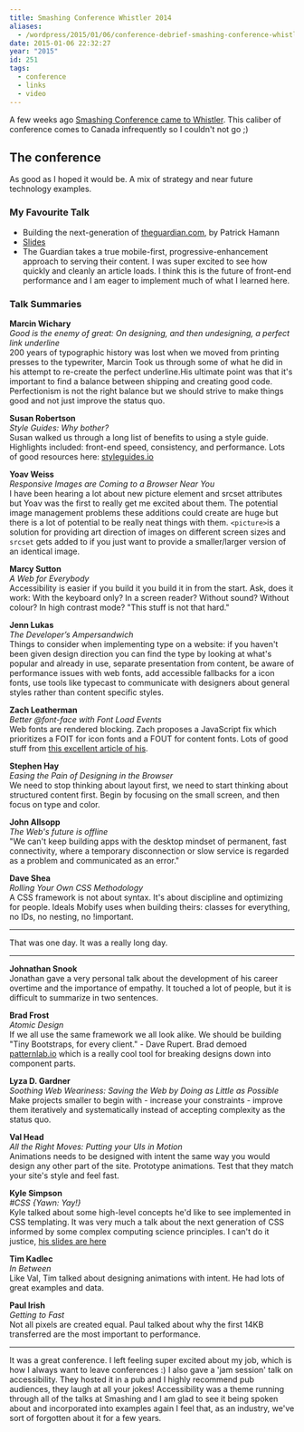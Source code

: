 ```yaml
---
title: Smashing Conference Whistler 2014
aliases:
  - /wordpress/2015/01/06/conference-debrief-smashing-conference-whistler-2014/ ‎
date: 2015-01-06 22:32:27
year: "2015"
id: 251
tags:
  - conference
  - links
  - video
---
```

A few weeks ago [Smashing Conference came to Whistler](http://smashingconf.com/whistler-2014/). This caliber of conference comes to Canada infrequently so I couldn't not go ;)

## The conference

As good as I hoped it would be. A mix of strategy and near future technology examples.

### My Favourite Talk

* Building the next-generation of [theguardian.com](https://theguardian.com), by Patrick Hamann
* [Slides](https://speakerdeck.com/patrickhamann/building-theguardian-dot-com)
* The Guardian takes a true mobile-first, progressive-enhancement approach to serving their content. I was super excited to see how quickly and cleanly an article loads. I think this is the future of front-end performance and I am eager to implement much of what I learned here.

### Talk Summaries

**Marcin Wichary**<br>
_Good is the enemy of great: On designing, and then undesigning, a perfect link underline_<br>
200 years of typographic history was lost when we moved from printing presses to the typewriter, Marcin Took us through some of what he did in his attempt to re-create the perfect underline.His ultimate point was that it's important to find a balance between shipping and creating good code. Perfectionism is not the right balance but we should strive to make things good and not just improve the status quo.

**Susan Robertson**<br>
_Style Guides: Why bother?_<br>
Susan walked us through a long list of benefits to using a style guide. Highlights included: front-end speed, consistency, and performance. Lots of good resources here: [styleguides.io](http://styleguides.io)

**Yoav Weiss**<br>
_Responsive Images are Coming to a Browser Near You_<br>
I have been hearing a lot about new picture element and srcset attributes but Yoav was the first to really get me excited about them. The potential image management problems these additions could create are huge but there is a lot of potential to be really neat things with them. `<picture>`is a solution for providing art direction of images on different screen sizes and `srcset` gets added to  if you just want to provide a smaller/larger version of an identical image.

**Marcy Sutton**<br>
_A Web for Everybody_<br>
Accessibility is easier if you build it you build it in from the start. Ask, does it work: With the keyboard only? In a screen reader? Without sound? Without colour? In high contrast mode? "This stuff is not that hard."

**Jenn Lukas**<br>
_The Developer’s Ampersandwich_<br>
Things to consider when implementing type on a website: if you haven't been given design direction you can find the type by looking at what's popular and already in use, separate presentation from content, be aware of performance issues with web fonts, add accessible fallbacks for a icon fonts, use tools like typecast to communicate with designers about general styles rather than content specific styles.

**Zach Leatherman**<br>
_Better @font-face with Font Load Events_<br>
Web fonts are rendered blocking. Zach proposes a JavaScript fix which prioritizes a FOIT for icon fonts and a FOUT for content fonts. Lots of good stuff from [this excellent article of his](http://www.filamentgroup.com/lab/bulletproof_icon_fonts.html).

**Stephen Hay**<br>
_Easing the Pain of Designing in the Browser_<br>
We need to stop thinking about layout first, we need to start thinking about structured content first. Begin by focusing on the small screen, and then focus on type and color.

**John Allsopp**<br>
_The Web's future is offline_<br>
"We can't keep building apps with the desktop mindset of permanent, fast connectivity, where a temporary disconnection or slow service is regarded as a problem and communicated as an error."

**Dave Shea**<br>
_Rolling Your Own CSS Methodology_<br>
A CSS framework is not about syntax. It's about discipline and optimizing for people. Ideals Mobify uses when building theirs: classes for everything, no IDs, no nesting, no !important.

* * *

That was one day. It was a really long day.

* * *

**Johnathan Snook** <br>
Jonathan gave a very personal talk about the development of his career overtime and the importance of empathy. It touched a lot of people, but it is difficult to summarize in two sentences.

**Brad Frost**<br>
_Atomic Design_<br>
If we all use the same framework we all look alike. We should be building "Tiny Bootstraps, for every client." - Dave Rupert. Brad demoed [patternlab.io](http://patternlab.io) which is a really cool tool for breaking designs down into component parts.

**Lyza D. Gardner**<br>
_Soothing Web Weariness: Saving the Web by Doing as Little as Possible_<br>
Make projects smaller to begin with - increase your constraints - improve them iteratively and systematically instead of accepting complexity as the status quo.

**Val Head**<br>
_All the Right Moves: Putting your UIs in Motion_<br>
Animations needs to be designed with intent the same way you would design any other part of the site. Prototype animations. Test that they match your site's style and feel fast.

**Kyle Simpson**<br>
_#CSS {Yawn: Yay!}_<br>
Kyle talked about some high-level concepts he'd like to see implemented in CSS templating. It was very much a talk about the next generation of CSS informed by some complex computing science principles. I can't do it justice, [his slides are here](https://speakerdeck.com/getify/number-css-yawn-yay)

**Tim Kadlec**<br>
_In Between_<br>
Like Val, Tim talked about designing animations with intent. He had lots of great examples and data.

**Paul Irish**<br>
_Getting to Fast_<br>
Not all pixels are created equal. Paul talked about why the first 14KB transferred are the most important to performance.

* * *

It was a great conference. I left feeling super excited about my job, which is how I always want to leave conferences :) I also gave a 'jam session' talk on accessibility. They hosted it in a pub and I highly recommend pub audiences, they laugh at all your jokes! Accessibility was a theme running through all of the talks at Smashing and I am glad to see it being spoken about and incorporated into examples again I feel that, as an industry, we've sort of forgotten about it for a few years.
